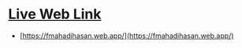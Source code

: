 # [Live Web Link](https://fmahadihasan.web.app/)

- [https://fmahadihasan.web.app/](https://fmahadihasan.web.app/)
